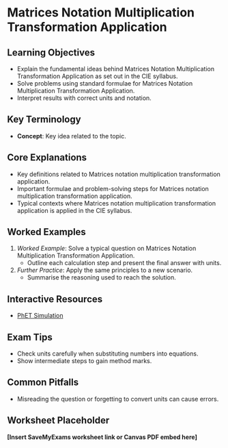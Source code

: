# Matrices Notation Multiplication Transformation Application

## Learning Objectives
- Explain the fundamental ideas behind Matrices Notation Multiplication Transformation Application as set out in the CIE syllabus.
- Solve problems using standard formulae for Matrices Notation Multiplication Transformation Application.
- Interpret results with correct units and notation.

## Key Terminology
- **Concept**: Key idea related to the topic.

## Core Explanations
- Key definitions related to Matrices notation multiplication transformation application.
- Important formulae and problem-solving steps for Matrices notation multiplication transformation application.
- Typical contexts where Matrices notation multiplication transformation application is applied in the CIE syllabus.

## Worked Examples
1. *Worked Example*: Solve a typical question on Matrices Notation Multiplication Transformation Application.
   - Outline each calculation step and present the final answer with units.
2. *Further Practice*: Apply the same principles to a new scenario.
   - Summarise the reasoning used to reach the solution.

## Interactive Resources
- [PhET Simulation](https://phet.colorado.edu/)

## Exam Tips
- Check units carefully when substituting numbers into equations.
- Show intermediate steps to gain method marks.

## Common Pitfalls
- Misreading the question or forgetting to convert units can cause errors.

## Worksheet Placeholder
**[Insert SaveMyExams worksheet link or Canvas PDF embed here]**
